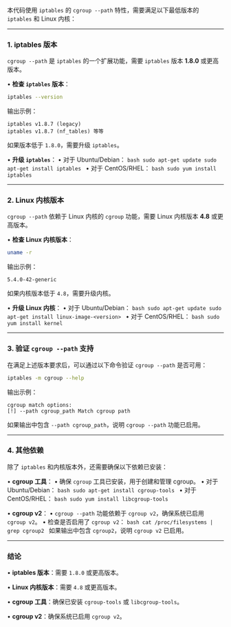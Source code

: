 本代码使用 `iptables` 的 `cgroup --path` 特性，需要满足以下最低版本的 `iptables` 和 Linux 内核：

---

### **1. iptables 版本**
`cgroup --path` 是 `iptables` 的一个扩展功能，需要 `iptables` 版本 **1.8.0** 或更高版本。

• **检查 `iptables` 版本**：
  ```bash
  iptables --version
  ```
  输出示例：
  ```
  iptables v1.8.7 (legacy)
  iptables v1.8.7 (nf_tables) 等等
  ```
  如果版本低于 `1.8.0`，需要升级 `iptables`。

• **升级 `iptables`**：
  • 对于 Ubuntu/Debian：
    ```bash
    sudo apt-get update
    sudo apt-get install iptables
    ```
  • 对于 CentOS/RHEL：
    ```bash
    sudo yum install iptables
    ```

---

### **2. Linux 内核版本**
`cgroup --path` 依赖于 Linux 内核的 `cgroup` 功能，需要 Linux 内核版本 **4.8** 或更高版本。

• **检查 Linux 内核版本**：
  ```bash
  uname -r
  ```
  输出示例：
  ```
  5.4.0-42-generic
  ```
  如果内核版本低于 `4.8`，需要升级内核。

• **升级 Linux 内核**：
  • 对于 Ubuntu/Debian：
    ```bash
    sudo apt-get update
    sudo apt-get install linux-image-<version>
    ```
  • 对于 CentOS/RHEL：
    ```bash
    sudo yum install kernel
    ```

---

### **3. 验证 `cgroup --path` 支持**
在满足上述版本要求后，可以通过以下命令验证 `cgroup --path` 是否可用：

```bash
iptables -m cgroup --help
```

输出示例：
```
cgroup match options:
[!] --path cgroup_path Match cgroup path
```

如果输出中包含 `--path cgroup_path`，说明 `cgroup --path` 功能已启用。

---

### **4. 其他依赖**
除了 `iptables` 和内核版本外，还需要确保以下依赖已安装：

• **cgroup 工具**：
  • 确保 `cgroup` 工具已安装，用于创建和管理 cgroup。
  • 对于 Ubuntu/Debian：
    ```bash
    sudo apt-get install cgroup-tools
    ```
  • 对于 CentOS/RHEL：
    ```bash
    sudo yum install libcgroup-tools
    ```

• **cgroup v2**：
  • `cgroup --path` 功能依赖于 `cgroup v2`，确保系统已启用 `cgroup v2`。
  • 检查是否启用了 `cgroup v2`：
    ```bash
    cat /proc/filesystems | grep cgroup2
    ```
    如果输出中包含 `cgroup2`，说明 `cgroup v2` 已启用。

---

### **结论**
• **iptables 版本**：需要 `1.8.0` 或更高版本。

• **Linux 内核版本**：需要 `4.8` 或更高版本。

• **cgroup 工具**：确保已安装 `cgroup-tools` 或 `libcgroup-tools`。

• **cgroup v2**：确保系统已启用 `cgroup v2`。

